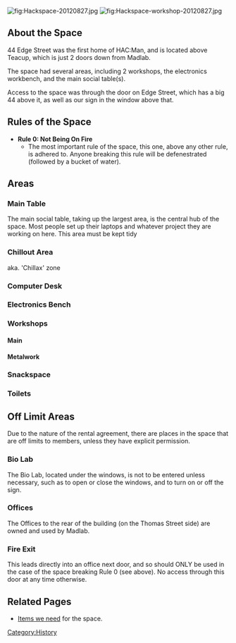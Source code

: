 ![](Hackspace-20120827.jpg "fig:Hackspace-20120827.jpg")
![](Hackspace-workshop-20120827.jpg "fig:Hackspace-workshop-20120827.jpg")

About the Space
---------------

<onlyinclude> 44 Edge Street was the first home of HAC:Man, and is
located above Teacup, which is just 2 doors down from Madlab.

The space had several areas, including 2 workshops, the electronics
workbench, and the main social table(s).

Access to the space was through the door on Edge Street, which has a big
44 above it, as well as our sign in the window above that.

</onlyinclude>

Rules of the Space
------------------

-   **Rule 0: Not Being On Fire**
    -   The most important rule of the space, this one, above any other
        rule, is adhered to. Anyone breaking this rule will be
        defenestrated (followed by a bucket of water).

Areas
-----

### Main Table

The main social table, taking up the largest area, is the central hub of
the space. Most people set up their laptops and whatever project they
are working on here. This area must be kept tidy

### Chillout Area

aka. 'Chillax' zone

### Computer Desk

### Electronics Bench

### Workshops

#### Main

#### Metalwork

### Snackspace

### Toilets

Off Limit Areas
---------------

Due to the nature of the rental agreement, there are places in the space
that are off limits to members, unless they have explicit permission.

### Bio Lab

The Bio Lab, located under the windows, is not to be entered unless
necessary, such as to open or close the windows, and to turn on or off
the sign.

### Offices

The Offices to the rear of the building (on the Thomas Street side) are
owned and used by Madlab.

### Fire Exit

This leads directly into an office next door, and so should ONLY be used
in the case of the space breaking Rule 0 (see above). No access through
this door at any time otherwise.

Related Pages
-------------

-   [Items we need](Items_we_need "wikilink") for the space.

[Category:History](Category:History "wikilink")